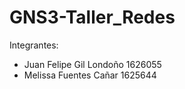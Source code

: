 # GNS3-Taller_Redes

Integrantes:
- Juan Felipe Gil Londoño 1626055
- Melissa Fuentes Cañar 1625644

